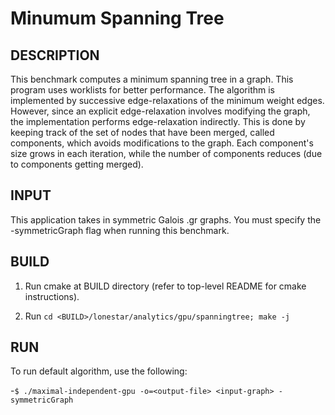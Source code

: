 Minumum Spanning Tree
================================================================================

DESCRIPTION
--------------------------------------------------------------------------------

This benchmark computes a minimum spanning tree in a graph. This program uses worklists for better performance.
The algorithm is implemented by successive edge-relaxations of the minimum weight edges. However, since an explicit edge-relaxation involves modifying the graph, the implementation performs edge-relaxation indirectly. This is done by keeping track of the set of nodes that have been merged, called components, which avoids modifications to the graph. Each component's size grows in each iteration, while the number of components reduces (due to components getting merged). 

INPUT
--------------------------------------------------------------------------------

This application takes in symmetric Galois .gr graphs.
You must specify the -symmetricGraph flag when running this benchmark.

BUILD
--------------------------------------------------------------------------------

1. Run cmake at BUILD directory (refer to top-level README for cmake instructions).

2. Run `cd <BUILD>/lonestar/analytics/gpu/spanningtree; make -j`

RUN
--------------------------------------------------------------------------------

To run default algorithm, use the following:

-`$ ./maximal-independent-gpu -o=<output-file> <input-graph> -symmetricGraph`
